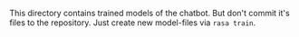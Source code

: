 This directory contains trained models of the chatbot. But don't commit it's files to the repository. Just create new model-files via `rasa train`.